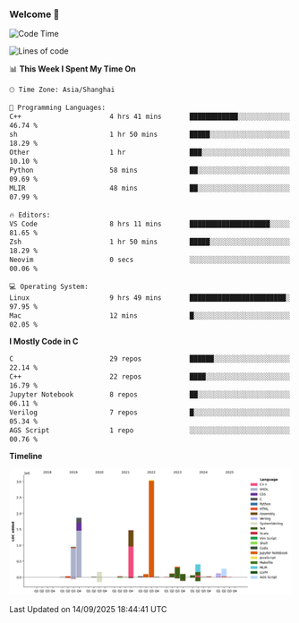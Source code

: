 ### Welcome 👋

<!--START_SECTION:waka-->
![Code Time](http://img.shields.io/badge/Code%20Time-2%2C131%20hrs%2029%20mins-blue)

![Lines of code](https://img.shields.io/badge/From%20Hello%20World%20I%27ve%20Written-9.1%20million%20lines%20of%20code-blue)

📊 **This Week I Spent My Time On** 

```text
🕑︎ Time Zone: Asia/Shanghai

💬 Programming Languages: 
C++                      4 hrs 41 mins       ████████████░░░░░░░░░░░░░   46.74 % 
sh                       1 hr 50 mins        █████░░░░░░░░░░░░░░░░░░░░   18.29 % 
Other                    1 hr                ███░░░░░░░░░░░░░░░░░░░░░░   10.10 % 
Python                   58 mins             ██░░░░░░░░░░░░░░░░░░░░░░░   09.69 % 
MLIR                     48 mins             ██░░░░░░░░░░░░░░░░░░░░░░░   07.99 % 

🔥 Editors: 
VS Code                  8 hrs 11 mins       ████████████████████░░░░░   81.65 % 
Zsh                      1 hr 50 mins        █████░░░░░░░░░░░░░░░░░░░░   18.29 % 
Neovim                   0 secs              ░░░░░░░░░░░░░░░░░░░░░░░░░   00.06 % 

💻 Operating System: 
Linux                    9 hrs 49 mins       ████████████████████████░   97.95 % 
Mac                      12 mins             █░░░░░░░░░░░░░░░░░░░░░░░░   02.05 % 
```

**I Mostly Code in C** 

```text
C                        29 repos            ██████░░░░░░░░░░░░░░░░░░░   22.14 % 
C++                      22 repos            ████░░░░░░░░░░░░░░░░░░░░░   16.79 % 
Jupyter Notebook         8 repos             ██░░░░░░░░░░░░░░░░░░░░░░░   06.11 % 
Verilog                  7 repos             █░░░░░░░░░░░░░░░░░░░░░░░░   05.34 % 
AGS Script               1 repo              ░░░░░░░░░░░░░░░░░░░░░░░░░   00.76 % 
```



**Timeline**

![Lines of Code chart](https://raw.githubusercontent.com/Bohan-hu/Bohan-hu/master/assets/bar_graph.png)


 Last Updated on 14/09/2025 18:44:41 UTC
<!--END_SECTION:waka-->



